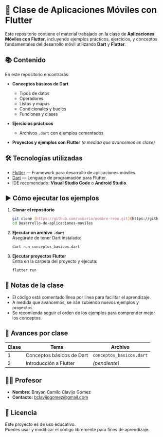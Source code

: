 # 📱 Clase de Aplicaciones Móviles con Flutter

Este repositorio contiene el material trabajado en la clase de **Aplicaciones Móviles con Flutter**, incluyendo ejemplos prácticos, ejercicios, y conceptos fundamentales del desarrollo móvil utilizando **Dart** y **Flutter**.

## 📚 Contenido

En este repositorio encontrarás:

- **Conceptos básicos de Dart**  
  - Tipos de datos  
  - Operadores  
  - Listas y mapas  
  - Condicionales y bucles  
  - Funciones y clases  

- **Ejercicios prácticos**  
  - Archivos `.dart` con ejemplos comentados

- **Proyectos y ejemplos con Flutter** *(a medida que avancemos en clase)*

## 🛠 Tecnologías utilizadas

- [Flutter](https://flutter.dev/) — Framework para desarrollo de aplicaciones móviles.
- [Dart](https://dart.dev/) — Lenguaje de programación para Flutter.
- IDE recomendado: **Visual Studio Code** o **Android Studio**.

## ▶️ Cómo ejecutar los ejemplos

1. **Clonar el repositorio**  
   ```bash
   git clone [https://github.com/usuario/nombre-repo.git](https://github.com/clavijo99/Desarrollo-de-aplicaciones-moviles.git)
   cd Desarrollo-de-aplicaciones-moviles
   ```

2. **Ejecutar un archivo `.dart`**  
   Asegúrate de tener Dart instalado:
   ```bash
   dart run conceptos_basicos.dart
   ```

3. **Ejecutar proyectos Flutter**  
   Entra en la carpeta del proyecto y ejecuta:
   ```bash
   flutter run
   ```

## 📌 Notas de la clase

- El código está comentado línea por línea para facilitar el aprendizaje.
- A medida que avancemos, se irán subiendo nuevos ejemplos y proyectos.
- Se recomienda seguir el orden de los ejemplos para comprender mejor los conceptos.

## 📅 Avances por clase

| Clase | Tema                      | Archivo                  |
|-------|---------------------------|--------------------------|
| 1     | Conceptos básicos de Dart | `conceptos_basicos.dart` |
| 2     | Introducción a Flutter    | *(pendiente)*            |

## 👨‍🏫 Profesor

- **Nombre:** Brayan Camilo Clavijo Gómez
- **Contacto:** bclavijogomez@gmail.com

## 📄 Licencia

Este proyecto es de uso educativo.  
Puedes usar y modificar el código libremente para fines de aprendizaje.
